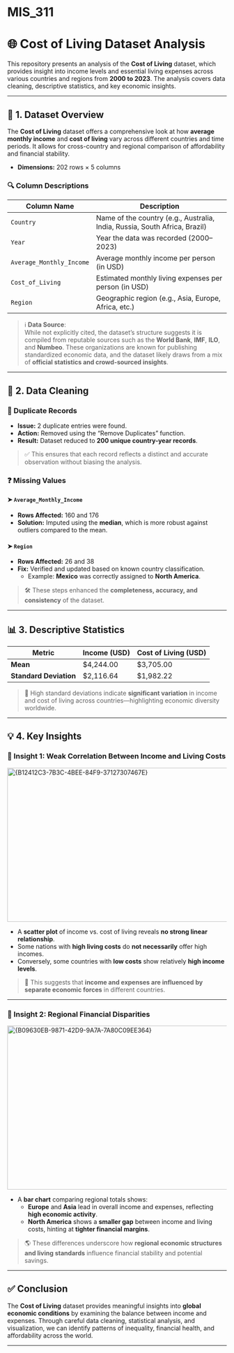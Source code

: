 # MIS_311
# 🌐 Cost of Living Dataset Analysis

This repository presents an analysis of the **Cost of Living** dataset, which provides insight into income levels and essential living expenses across various countries and regions from **2000 to 2023**. The analysis covers data cleaning, descriptive statistics, and key economic insights.

---

## 📁 1. Dataset Overview

The **Cost of Living** dataset offers a comprehensive look at how **average monthly income** and **cost of living** vary across different countries and time periods. It allows for cross-country and regional comparison of affordability and financial stability.

- **Dimensions:** 202 rows × 5 columns

### 🔍 Column Descriptions

| Column Name             | Description                                                                 |
|-------------------------|-----------------------------------------------------------------------------|
| `Country`               | Name of the country (e.g., Australia, India, Russia, South Africa, Brazil) |
| `Year`                  | Year the data was recorded (2000–2023)                                      |
| `Average_Monthly_Income`| Average monthly income per person (in USD)                                 |
| `Cost_of_Living`        | Estimated monthly living expenses per person (in USD)                      |
| `Region`                | Geographic region (e.g., Asia, Europe, Africa, etc.)                        |

> ℹ️ **Data Source**:  
> While not explicitly cited, the dataset’s structure suggests it is compiled from reputable sources such as the **World Bank**, **IMF**, **ILO**, and **Numbeo**. These organizations are known for publishing standardized economic data, and the dataset likely draws from a mix of **official statistics and crowd-sourced insights**.

---

## 🧹 2. Data Cleaning

### 🔁 Duplicate Records
- **Issue:** 2 duplicate entries were found.
- **Action:** Removed using the “Remove Duplicates” function.
- **Result:** Dataset reduced to **200 unique country-year records**.

> ✅ This ensures that each record reflects a distinct and accurate observation without biasing the analysis.

### ❓ Missing Values

#### ➤ `Average_Monthly_Income`
- **Rows Affected:** 160 and 176  
- **Solution:** Imputed using the **median**, which is more robust against outliers compared to the mean.

#### ➤ `Region`
- **Rows Affected:** 26 and 38  
- **Fix:** Verified and updated based on known country classification.  
  - Example: **Mexico** was correctly assigned to **North America**.

> 🛠️ These steps enhanced the **completeness, accuracy, and consistency** of the dataset.

---

## 📊 3. Descriptive Statistics

| Metric                  | Income (USD) | Cost of Living (USD) |
|-------------------------|--------------|-----------------------|
| **Mean**                | $4,244.00     | $3,705.00              |
| **Standard Deviation**  | $2,116.64     | $1,982.22              |

> 📌 High standard deviations indicate **significant variation** in income and cost of living across countries—highlighting economic diversity worldwide.

---

## 💡 4. Key Insights

### 🔹 Insight 1: Weak Correlation Between Income and Living Costs

<img width="927" height="353" alt="{B12412C3-7B3C-4BEE-84F9-37127307467E}" src="https://github.com/user-attachments/assets/a3e2b090-a623-4e08-8fab-78ecf0979104" />

- A **scatter plot** of income vs. cost of living reveals **no strong linear relationship**.
- Some nations with **high living costs** do **not necessarily** offer high incomes.
- Conversely, some countries with **low costs** show relatively **high income levels**.

> 🧠 This suggests that **income and expenses are influenced by separate economic forces** in different countries.

---

### 🔹 Insight 2: Regional Financial Disparities

<img width="755" height="376" alt="{B09630EB-9871-42D9-9A7A-7A80C09EE364}" src="https://github.com/user-attachments/assets/82324e7e-bf0f-4852-959d-6df940dd64b2" />

- A **bar chart** comparing regional totals shows:
  - **Europe** and **Asia** lead in overall income and expenses, reflecting **high economic activity**.
  - **North America** shows a **smaller gap** between income and living costs, hinting at **tighter financial margins**.

> 🌎 These differences underscore how **regional economic structures and living standards** influence financial stability and potential savings.

---

## ✅ Conclusion

The **Cost of Living** dataset provides meaningful insights into **global economic conditions** by examining the balance between income and expenses. Through careful data cleaning, statistical analysis, and visualization, we can identify patterns of inequality, financial health, and affordability across the world.

---


